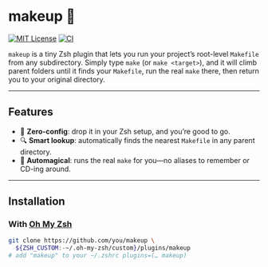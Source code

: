 # makeup 💅

[![MIT License](https://img.shields.io/badge/license-MIT-blue.svg)](LICENSE)
[![CI](https://github.com/you/makeup/actions/workflows/ci.yml/badge.svg)](https://github.com/you/makeup/actions)

`makeup` is a tiny Zsh plugin that lets you run your project’s root-level `Makefile` from any subdirectory. Simply type `make` (or `make <target>`), and it will climb parent folders until it finds your `Makefile`, run the real `make` there, then return you to your original directory.

---

## Features

- 🚀 **Zero-config**: drop it in your Zsh setup, and you’re good to go.  
- 🔍 **Smart lookup**: automatically finds the nearest `Makefile` in any parent directory.  
- 🔄 **Automagical**: runs the real `make` for you—no aliases to remember or CD-ing around.  

---

## Installation

### With [Oh My Zsh](https://ohmyz.sh/)

```bash
git clone https://github.com/you/makeup \
  ${ZSH_CUSTOM:-~/.oh-my-zsh/custom}/plugins/makeup
# add "makeup" to your ~/.zshrc plugins=(… makeup)
